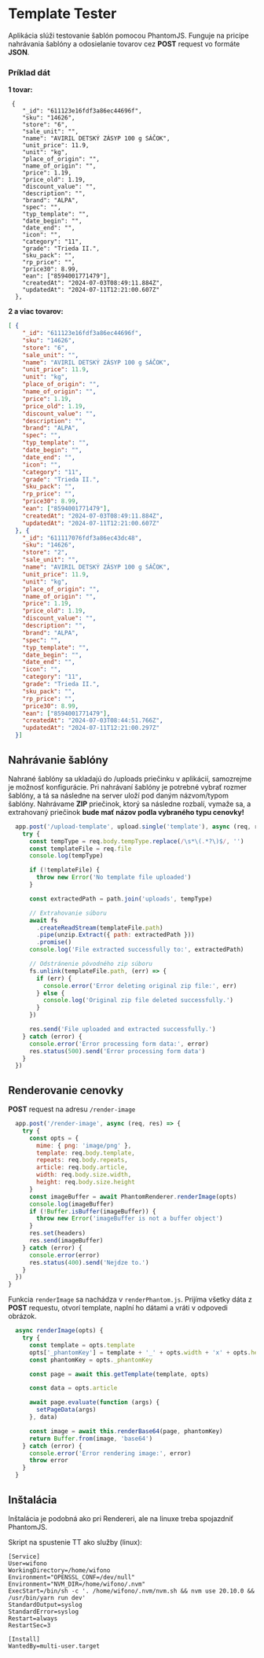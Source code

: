 # Template Tester
Aplikácia slúži testovanie šablón pomocou PhantomJS. Funguje na pricípe nahrávania šablóny a odosielanie tovarov cez **POST** request vo formáte **JSON**. 

### Príklad dát
**1 tovar:**
```
 {
    "_id": "611123e16fdf3a86ec44696f",
    "sku": "14626",
    "store": "6",
    "sale_unit": "",
    "name": "AVIRIL DETSKÝ ZÁSYP 100 g SÁČOK",
    "unit_price": 11.9,
    "unit": "kg",
    "place_of_origin": "",
    "name_of_origin": "",
    "price": 1.19,
    "price_old": 1.19,
    "discount_value": "",
    "description": "",
    "brand": "ALPA",
    "spec": "",
    "typ_template": "",
    "date_begin": "",
    "date_end": "",
    "icon": "",
    "category": "11",
    "grade": "Trieda II.",
    "sku_pack": "",
    "rp_price": "",
    "price30": 8.99,
    "ean": ["8594001771479"],
    "createdAt": "2024-07-03T08:49:11.884Z",
    "updatedAt": "2024-07-11T12:21:00.607Z"
  },
```

**2 a viac tovarov:**

```json
[ {
    "_id": "611123e16fdf3a86ec44696f",
    "sku": "14626",
    "store": "6",
    "sale_unit": "",
    "name": "AVIRIL DETSKÝ ZÁSYP 100 g SÁČOK",
    "unit_price": 11.9,
    "unit": "kg",
    "place_of_origin": "",
    "name_of_origin": "",
    "price": 1.19,
    "price_old": 1.19,
    "discount_value": "",
    "description": "",
    "brand": "ALPA",
    "spec": "",
    "typ_template": "",
    "date_begin": "",
    "date_end": "",
    "icon": "",
    "category": "11",
    "grade": "Trieda II.",
    "sku_pack": "",
    "rp_price": "",
    "price30": 8.99,
    "ean": ["8594001771479"],
    "createdAt": "2024-07-03T08:49:11.884Z",
    "updatedAt": "2024-07-11T12:21:00.607Z"
  }, {
    "_id": "611117076fdf3a86ec43dc48",
    "sku": "14626",
    "store": "2",
    "sale_unit": "",
    "name": "AVIRIL DETSKÝ ZÁSYP 100 g SÁČOK",
    "unit_price": 11.9,
    "unit": "kg",
    "place_of_origin": "",
    "name_of_origin": "",
    "price": 1.19,
    "price_old": 1.19,
    "discount_value": "",
    "description": "",
    "brand": "ALPA",
    "spec": "",
    "typ_template": "",
    "date_begin": "",
    "date_end": "",
    "icon": "",
    "category": "11",
    "grade": "Trieda II.",
    "sku_pack": "",
    "rp_price": "",
    "price30": 8.99,
    "ean": ["8594001771479"],
    "createdAt": "2024-07-03T08:44:51.766Z",
    "updatedAt": "2024-07-11T12:21:00.297Z"
  }]
```

## Nahrávanie šablóny
Nahrané šablóny sa ukladajú do /uploads priečinku v aplikácií, samozrejme je možnosť konfigurácie.
Pri nahrávaní šablóny je potrebné vybrať rozmer šablóny, a tá sa následne na server uloží pod daným názvom/typom šablóny. Nahrávame **ZIP** priečinok, ktorý sa následne rozbalí, vymaže sa, a extrahovaný priečinok **bude mať názov podla vybraného typu cenovky!**


```js
  app.post('/upload-template', upload.single('template'), async (req, res) => {
    try {
      const tempType = req.body.tempType.replace(/\s*\(.*?\)$/, '')
      const templateFile = req.file
      console.log(tempType)

      if (!templateFile) {
        throw new Error('No template file uploaded')
      }

      const extractedPath = path.join('uploads', tempType)

      // Extrahovanie súboru
      await fs
        .createReadStream(templateFile.path)
        .pipe(unzip.Extract({ path: extractedPath }))
        .promise()
      console.log('File extracted successfully to:', extractedPath)

      // Odstránenie pôvodného zip súboru
      fs.unlink(templateFile.path, (err) => {
        if (err) {
          console.error('Error deleting original zip file:', err)
        } else {
          console.log('Original zip file deleted successfully.')
        }
      })

      res.send('File uploaded and extracted successfully.')
    } catch (error) {
      console.error('Error processing form data:', error)
      res.status(500).send('Error processing form data')
    }
  })
```


## Renderovanie cenovky

**POST** request na adresu `/render-image`

```js
  app.post('/render-image', async (req, res) => {
    try {
      const opts = {
        mime: { png: 'image/png' },
        template: req.body.template,
        repeats: req.body.repeats,
        article: req.body.article,
        width: req.body.size.width,
        height: req.body.size.height
      }
      const imageBuffer = await PhantomRenderer.renderImage(opts)
      console.log(imageBuffer)
      if (!Buffer.isBuffer(imageBuffer)) {
        throw new Error('imageBuffer is not a buffer object')
      }
      res.set(headers)
      res.send(imageBuffer)
    } catch (error) {
      console.error(error)
      res.status(400).send('Nejdze to.')
    }
  })
}
```

Funkcia `renderImage` sa nachádza v `renderPhantom.js`. Prijíma všetky dáta z **POST** requestu, otvorí template, naplní ho dátami a vráti v odpovedi obrázok.
```js
  async renderImage(opts) {
    try {
      const template = opts.template
      opts['_phantomKey'] = template + '_' + opts.width + 'x' + opts.height
      const phantomKey = opts._phantomKey

      const page = await this.getTemplate(template, opts)

      const data = opts.article

      await page.evaluate(function (args) {
        setPageData(args)
      }, data)

      const image = await this.renderBase64(page, phantomKey)
      return Buffer.from(image, 'base64')
    } catch (error) {
      console.error('Error rendering image:', error)
      throw error
    }
  }
```

## Inštalácia
Inštalácia je podobná ako pri Rendereri, ale na linuxe treba spojazdniť PhantomJS.

Skript na spustenie TT ako služby (linux):
```
[Service]
User=wifono
WorkingDirectory=/home/wifono
Environment="OPENSSL_CONF=/dev/null"
Environment="NVM_DIR=/home/wifono/.nvm"
ExecStart=/bin/sh -c '. /home/wifono/.nvm/nvm.sh && nvm use 20.10.0 && /usr/bin/yarn run dev'
StandardOutput=syslog
StandardError=syslog
Restart=always
RestartSec=3

[Install]
WantedBy=multi-user.target
```


